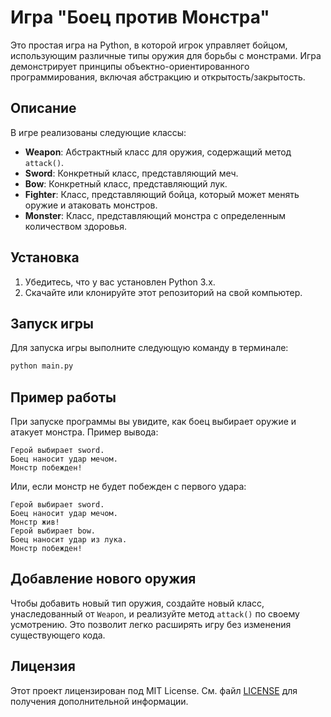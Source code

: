 # Игра "Боец против Монстра"

Это простая игра на Python, в которой игрок управляет бойцом, использующим различные типы оружия для борьбы с монстрами. Игра демонстрирует принципы объектно-ориентированного программирования, включая абстракцию и открытость/закрытость.

## Описание

В игре реализованы следующие классы:

- **Weapon**: Абстрактный класс для оружия, содержащий метод `attack()`.
- **Sword**: Конкретный класс, представляющий меч.
- **Bow**: Конкретный класс, представляющий лук.
- **Fighter**: Класс, представляющий бойца, который может менять оружие и атаковать монстров.
- **Monster**: Класс, представляющий монстра с определенным количеством здоровья.

## Установка

1. Убедитесь, что у вас установлен Python 3.x.
2. Скачайте или клонируйте этот репозиторий на свой компьютер.

## Запуск игры

Для запуска игры выполните следующую команду в терминале:

```bash
python main.py
```

## Пример работы

При запуске программы вы увидите, как боец выбирает оружие и атакует монстра. Пример вывода:

```
Герой выбирает sword.
Боец наносит удар мечом.
Монстр побежден!
```

Или, если монстр не будет побежден с первого удара:

```
Герой выбирает sword.
Боец наносит удар мечом.
Монстр жив!
Герой выбирает bow.
Боец наносит удар из лука.
Монстр побежден!
```

## Добавление нового оружия

Чтобы добавить новый тип оружия, создайте новый класс, унаследованный от `Weapon`, и реализуйте метод `attack()` по своему усмотрению. Это позволит легко расширять игру без изменения существующего кода.

## Лицензия

Этот проект лицензирован под MIT License. См. файл [LICENSE](LICENSE) для получения дополнительной информации.
 

